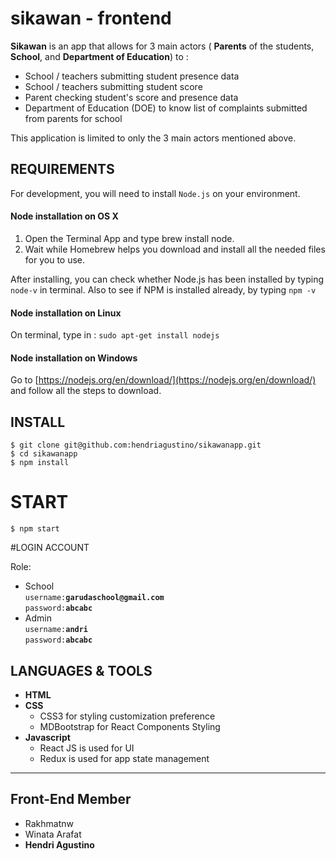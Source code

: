 # sikawan - frontend

**Sikawan** is an app that allows for 3 main actors ( **Parents** of the students, **School**, and **Department of Education**) to :
- School / teachers submitting student presence data
- School / teachers submitting student score
- Parent checking student's score and presence data
- Department of Education (DOE) to know list of complaints submitted from parents for school

This application is limited to only the 3 main actors mentioned above.

## REQUIREMENTS

For development, you will need to install `Node.js` on your environment.

#### Node installation on OS X

1. Open the Terminal App and type brew install node.
2. Wait while Homebrew helps you download and install all the needed files for you to use.

After installing, you can check whether Node.js has been installed by typing `node-v` in terminal. Also to see if NPM is installed already, by typing `npm -v`

#### Node installation on Linux

On terminal, type in : 
`sudo apt-get install nodejs`

#### Node installation on Windows 

Go to [https://nodejs.org/en/download/](https://nodejs.org/en/download/) and follow all the steps to download.

## INSTALL

`$ git clone git@github.com:hendriagustino/sikawanapp.git` <br>
`$ cd sikawanapp` <br>
`$ npm install`

# START 

`$ npm start`

#LOGIN ACCOUNT 

Role:
- School <br>
  `username:`**`garudaschool@gmail.com`** <br>
  `password:`**`abcabc`**
- Admin <br>
  `username:`**`andri`** <br>
  `password:`**`abcabc`**

## LANGUAGES & TOOLS

- **HTML**
- **CSS**
  - CSS3 for styling customization preference
  - MDBootstrap for React Components Styling
- **Javascript**
  - React JS is used for UI 
  - Redux is used for app state management

-----------------------------------

## Front-End Member
* Rakhmatnw
* Winata Arafat
* **Hendri Agustino**
